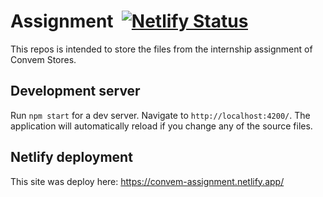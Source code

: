 # Assignment&nbsp;&nbsp;[![Netlify Status](https://api.netlify.com/api/v1/badges/75f24400-9845-478f-8acc-c5ae499025bb/deploy-status)](https://app.netlify.com/sites/convem-assignment/deploys)

This repos is intended to store the files from the internship assignment of Convem Stores.

## Development server

Run `npm start` for a dev server. Navigate to `http://localhost:4200/`. The application will automatically reload if you change any of the source files.

## Netlify deployment
This site was deploy here: https://convem-assignment.netlify.app/
